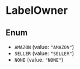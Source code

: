 # LabelOwner

## Enum

* `AMAZON` (value: `"AMAZON"`)
* `SELLER` (value: `"SELLER"`)
* `NONE` (value: `"NONE"`)
